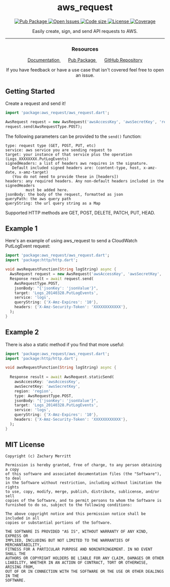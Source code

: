 <h1 align="center">
  aws_request
</h1>

<p align="center">
    <a href="https://pub.dev/packages/aws_request">
        <img alt="Pub Package" src="https://img.shields.io/pub/v/aws_request.svg?logo=dart&logoColor=00b9fc">
    </a>
    <a href="https://github.com/Zsmerritt/Flutter_AWS_Request/issues">
        <img alt="Open Issues" src="https://img.shields.io/github/issues/Zsmerritt/Flutter_AWS_Request?logo=github&logoColor=white">
    </a>
    <a href="https://github.com/Zsmerritt/Flutter_AWS_Request">
        <img alt="Code size" src="https://img.shields.io/github/languages/code-size/Zsmerritt/Flutter_AWS_Request?logo=github&logoColor=white">
    </a>
    <a href="https://github.com/Zsmerritt/Flutter_AWS_Request/blob/main/LICENSE">
        <img alt="License" src="https://img.shields.io/github/license/Zsmerritt/Flutter_AWS_Request?logo=open-source-initiative&logoColor=blue">
    </a>
    <a href="https://codecov.io/gh/Zsmerritt/Flutter_AWS_Request">
        <img alt="Coverage" src="https://codecov.io/gh/Zsmerritt/Flutter_AWS_Request/branch/main/graph/badge.svg?token=RY2QXJVTTW"/>
    </a>
</p>

<p align="center">
    Easily create, sign, and send API requests to AWS.
</p>

---

<h3 align="center">
  Resources
</h3>

<p align="center">
    <a href="https://pub.dev/documentation/aws_request/latest/aws_request/aws_request-library.html">
        Documentation
    </a>
    &nbsp;
    &nbsp;
    &nbsp;
    <a href="https://pub.dev/packages/aws_request">
        Pub Package
    </a>
    &nbsp;
    &nbsp;
    &nbsp;
    <a href="https://github.com/Zsmerritt/Flutter_AWS_Request">
        GitHub Repository
    </a>
</p>

<p align="center">
    If you have feedback or have a use case that isn't covered feel free to open an issue.
</p>

## Getting Started

Create a request and send it!

~~~dart
import 'package:aws_request/aws_request.dart';

AwsRequest request = new AwsRequest('awsAccessKey', 'awsSecretKey', 'region');
request.send(AwsRequestType.POST);
~~~

The following parameters can be provided to the `send()` function:

~~~
type: request type (GET, POST, PUT, etc)
service: aws service you are sending request to
target: your instance of that service plus the operation (Logs_XXXXXXXX.PutLogEvents)
signedHeaders: a list of headers aws requires in the signature.
   Default included signed headers are: (content-type, host, x-amz-date, x-amz-target)
   (You do not need to provide these in [headers])
headers: any required headers. Any non-default headers included in the signedHeaders 
         must be added here.
jsonBody: the body of the request, formatted as json
queryPath: the aws query path
queryString: the url query string as a Map
~~~

Supported HTTP methods are GET, POST, DELETE, PATCH, PUT, HEAD.

## Example 1

Here's an example of using aws_request to send a CloudWatch PutLogEvent request:

~~~dart
import 'package:aws_request/aws_request.dart';
import 'package:http/http.dart';

void awsRequestFunction(String logString) async {
  AwsRequest request = new AwsRequest('awsAccessKey', 'awsSecretKey', 'region');
  Response result = await request.send(
    AwsRequestType.POST,
    jsonBody: "{'jsonKey': 'jsonValue'}",
    target: 'Logs_20140328.PutLogEvents',
    service: 'logs',
    queryString: {'X-Amz-Expires': '10'},
    headers: {'X-Amz-Security-Token': 'XXXXXXXXXXXX'},
  );
}
~~~

## Example 2

There is also a static method if you find that more useful:

~~~dart
import 'package:aws_request/aws_request.dart';
import 'package:http/http.dart';

void awsRequestFunction(String logString) async {
  
  Response result = await AwsRequest.staticSend(
    awsAccessKey: 'awsAccessKey',
    awsSecretKey: 'awsSecretKey',
    region: 'region',
    type: AwsRequestType.POST,
    jsonBody: "{'jsonKey': 'jsonValue'}",
    target: 'Logs_20140328.PutLogEvents',
    service: 'logs',
    queryString: {'X-Amz-Expires': '10'},
    headers: {'X-Amz-Security-Token': 'XXXXXXXXXXXX'},
  );
}
~~~

## MIT License

```
Copyright (c) Zachary Merritt

Permission is hereby granted, free of charge, to any person obtaining a copy
of this software and associated documentation files (the "Software"), to deal
in the Software without restriction, including without limitation the rights
to use, copy, modify, merge, publish, distribute, sublicense, and/or sell
copies of the Software, and to permit persons to whom the Software is
furnished to do so, subject to the following conditions:

The above copyright notice and this permission notice shall be included in all
copies or substantial portions of the Software.

THE SOFTWARE IS PROVIDED "AS IS", WITHOUT WARRANTY OF ANY KIND, EXPRESS OR
IMPLIED, INCLUDING BUT NOT LIMITED TO THE WARRANTIES OF MERCHANTABILITY,
FITNESS FOR A PARTICULAR PURPOSE AND NONINFRINGEMENT. IN NO EVENT SHALL THE
AUTHORS OR COPYRIGHT HOLDERS BE LIABLE FOR ANY CLAIM, DAMAGES OR OTHER
LIABILITY, WHETHER IN AN ACTION OF CONTRACT, TORT OR OTHERWISE, ARISING FROM,
OUT OF OR IN CONNECTION WITH THE SOFTWARE OR THE USE OR OTHER DEALINGS IN THE
SOFTWARE.
```